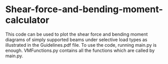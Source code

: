 # Shear-force-and-bending-moment-calculator
This code can be used to plot the shear force and bending moment diagrams of simply supported beams under selective load types as illustrated in the Guidelines.pdf file.
To use the code, running main.py is enough. VMFunctions.py contains all the functions which are called by main.py.
